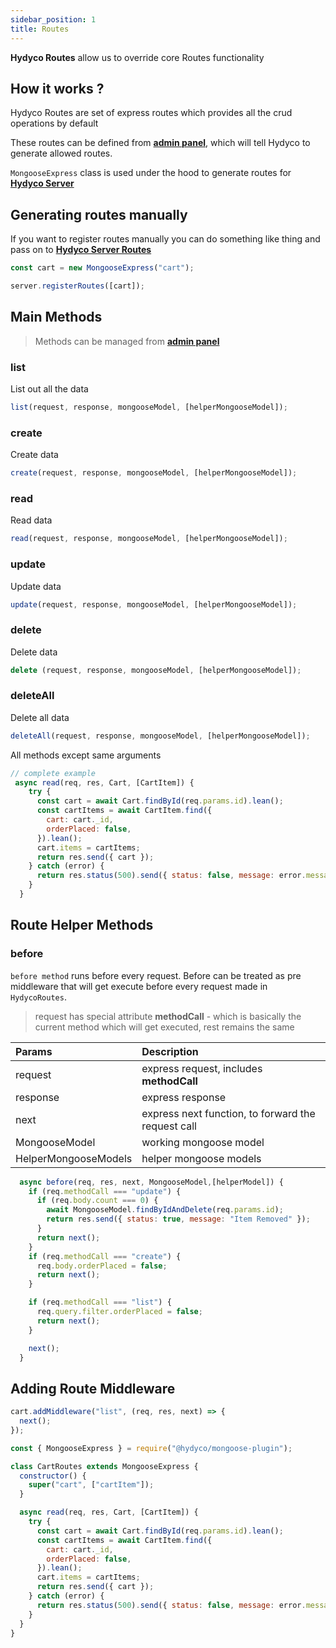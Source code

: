 ```yaml
---
sidebar_position: 1
title: Routes
---
```


**Hydyco Routes** allow us to override core Routes functionality

## How it works ?

Hydyco Routes are set of express routes which provides all the crud operations by default

These routes can be defined from **[admin panel](/docs/admin/core/collectoins#create-new-schema)**, which will tell Hydyco to generate allowed routes.

`MongooseExpress` class is used under the hood to generate routes for **[Hydyco Server](/docs/framework/hydyco-core/server)**

## Generating routes manually

If you want to register routes manually you can do something like thing
and pass on to **[Hydyco Server Routes](/docs/framework/hydyco-core/server#register-routes)**

```js
const cart = new MongooseExpress("cart");

server.registerRoutes([cart]);
```

## Main Methods

> Methods can be managed from **[admin panel](/docs/admin/core/collectoins#create-new-schema)**

### list

List out all the data

```js
list(request, response, mongooseModel, [helperMongooseModel]);
```

### create

Create data

```js
create(request, response, mongooseModel, [helperMongooseModel]);
```

### read

Read data

```js
read(request, response, mongooseModel, [helperMongooseModel]);
```

### update

Update data

```js
update(request, response, mongooseModel, [helperMongooseModel]);
```

### delete

Delete data

```js
delete (request, response, mongooseModel, [helperMongooseModel]);
```

### deleteAll

Delete all data

```js
deleteAll(request, response, mongooseModel, [helperMongooseModel]);
```

All methods except same arguments

```js
// complete example
 async read(req, res, Cart, [CartItem]) {
    try {
      const cart = await Cart.findById(req.params.id).lean();
      const cartItems = await CartItem.find({
        cart: cart._id,
        orderPlaced: false,
      }).lean();
      cart.items = cartItems;
      return res.send({ cart });
    } catch (error) {
      return res.status(500).send({ status: false, message: error.message });
    }
  }
```

## Route Helper Methods

### before

`before method` runs before every request. Before can be treated as pre middleware that will get execute before every request made in `HydycoRoutes`.

> request has special attribute **methodCall** - which is basically the current method which will get executed, rest remains the same

| Params               | Description                                        |
| :------------------- | :------------------------------------------------- |
| request              | express request, includes **methodCall**           |
| response             | express response                                   |
| next                 | express next function, to forward the request call |
| MongooseModel        | working mongoose model                             |
| HelperMongooseModels | helper mongoose models                             |

```js
  async before(req, res, next, MongooseModel,[helperModel]) {
    if (req.methodCall === "update") {
      if (req.body.count === 0) {
        await MongooseModel.findByIdAndDelete(req.params.id);
        return res.send({ status: true, message: "Item Removed" });
      }
      return next();
    }
    if (req.methodCall === "create") {
      req.body.orderPlaced = false;
      return next();
    }

    if (req.methodCall === "list") {
      req.query.filter.orderPlaced = false;
      return next();
    }

    next();
  }
```

## Adding Route Middleware

```js
cart.addMiddleware("list", (req, res, next) => {
  next();
});
```

```js
const { MongooseExpress } = require("@hydyco/mongoose-plugin");

class CartRoutes extends MongooseExpress {
  constructor() {
    super("cart", ["cartItem"]);
  }

  async read(req, res, Cart, [CartItem]) {
    try {
      const cart = await Cart.findById(req.params.id).lean();
      const cartItems = await CartItem.find({
        cart: cart._id,
        orderPlaced: false,
      }).lean();
      cart.items = cartItems;
      return res.send({ cart });
    } catch (error) {
      return res.status(500).send({ status: false, message: error.message });
    }
  }
}
```
